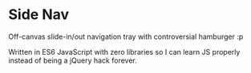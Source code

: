 # Side Nav

Off-canvas slide-in/out navigation tray with controversial hamburger :p

Written in ES6 JavaScript with zero libraries so I can learn JS properly instead of being a jQuery hack forever.
